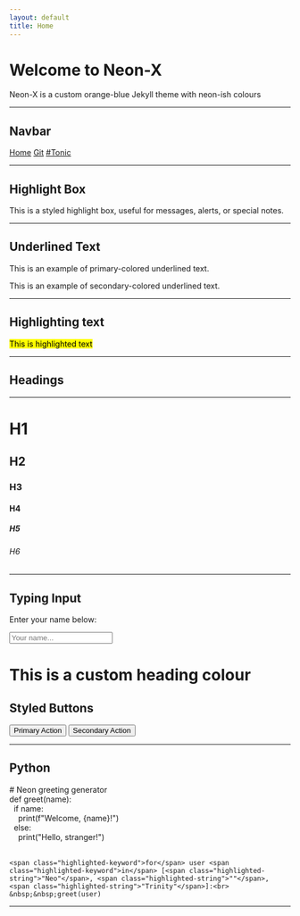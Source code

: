 ```yaml
---
layout: default
title: Home
---
```




# Welcome to Neon-X

Neon-X is a custom orange-blue Jekyll theme with neon-ish colours

---

## Navbar

<div class="floating-navbar">
  <a href="https://v659.github.io/jekyll_theme-new-v659/">Home</a>
  <a href="https://github.com/v659/jekyll_theme-new-v659">Git</a>
  <a href="https://tonic.hackclub.com/">#Tonic</a>
</div>

---

## Highlight Box

<div class="highlight-box">
   This is a styled highlight box, useful for messages, alerts, or special notes.
</div>

---

## Underlined Text

<p class="underline-primary">This is an example of primary-colored underlined text.</p>
<p class="underline-secondary">This is an example of secondary-colored underlined text.</p>

---
## Highlighting text

<mark>This is highlighted text</mark>

---
## Headings

---

<h1>H1</h1>
<h2>H2</h2>
<h3>H3</h3>
<h4>H4</h4>
<h5>H5</h5>
<h6>H6</h6>

---

##  Typing Input

<div class="card">
  <p>Enter your name below:</p>
  <input type="text" class="typing-box" placeholder="Your name..." />
</div>

# This is a custom heading colour

<div class="card">
  <h2>Styled Buttons</h2>
  <button class="btn-primary">Primary Action</button>
  <button class="btn-secondary">Secondary Action</button>
</div>

---

## Python
<div class="code-editor-container">
  <div id="highlighted-code">
    <span class="highlighted-comment"># Neon greeting generator</span><br>
    <span class="highlighted-keyword">def</span> greet(<span class="highlighted-keyword">name</span>):<br>
    &nbsp;&nbsp;<span class="highlighted-keyword">if</span> name:<br>
    &nbsp;&nbsp;&nbsp;&nbsp;<span class="highlighted-keyword">print</span>(<span class="highlighted-string">f"Welcome, {name}!"</span>)<br>
    &nbsp;&nbsp;<span class="highlighted-keyword">else</span>:<br>
    &nbsp;&nbsp;&nbsp;&nbsp;<span class="highlighted-keyword">print</span>(<span class="highlighted-string">"Hello, stranger!"</span>)<br><br>

    <span class="highlighted-keyword">for</span> user <span class="highlighted-keyword">in</span> [<span class="highlighted-string">"Neo"</span>, <span class="highlighted-string">""</span>, <span class="highlighted-string">"Trinity"</span>]:<br>
    &nbsp;&nbsp;greet(user)
  </div>
</div>










---

